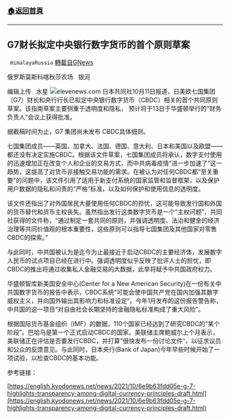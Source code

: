 ###  [:house:返回首頁](https://github.com/ourhimalayas/txt)
---


## G7财长拟定中央银行数字货币的首个原则草案
` HimalayaRussia` [轉載自GNews](https://gnews.org/zh-hans/1588167/)

俄罗斯莫斯科喀秋莎农场   银河

编辑上传   水星
![](https://assets.gnews.org/wp-content/uploads/2021/10/c.png)elevenews.com
日本共同社10月11日报道，日美欧七国集团（G7）财长和央行行长已拟定中央银行数字货币（CBDC）相关的首个共同原则草案。该指南草案主要侧重于透明度和隐私， 预计将于13日于华盛顿举行的“财务负责人”会议上获得批准。

据截稿时间为止，G7 集团尚未发布 CBDC具体细则。

七国集团成员——英国、加拿大、法国、德国、意大利、日本和美国以及欧盟——都还没有决定实施CBDC。根据该文件草案，七国集团成员将承认，数字支付使用的迅速增加正在改变个人和企业的交易方式，而中共病毒疫情“进一步加速了”这一趋势，这提高了对货币非接触交易功能的需求。在被认为对任何CBDC都“至关重要”的问题中，该文件引用了适用于新支付系统的国家监管和监督框架，以及保护用户数据的隐私和问责的“严格”标准，以及如何保护和使用信息的透明度。

该文件还指出了对外国居民大量使用任何CBDC的担忧，这可能导致发行国和外国的货币替代和货币主权丧失。虽然指出发行这类数字货币是一个“主权问题”，共同社获得的文件称，“通过制定一套共同的原则，并强调透明度、法治和健全的经济治理等共同价值观的根本重要性，这些原则可以指导七国集团及其他国家对零售CBDC的探索。”

与此同时，中共国被认为是迄今为止最接近于启动CBDC的主要经济体，发展数字人民币的试点项目已经在进行中。强调透明度似乎反映了批评人士的担忧，即CBDC的推出将通过收集私人金融交易的大数据，此举将赋予中共国政府权力。

华盛顿智库新美国安全中心(Center for a New American Security)在一份有关中共国数字货币的报告中表示，CBDC系统“可能会使中国共产党在国内加强其数字威权主义，并向国外输出其影响力和标准设定”。今年1月发布的这份报告警告称，中共国的这一项目“对自由社会长期坚持的金融隐私标准构成了重大风险”。

根据国际货币基金组织（IMF）的数据，110个国家已经达到了研究CBDC的“某个阶段”。巴哈马是第一个正式启动CBDC的国家。美联储主席鲍威尔上个月表示，美联储正在评估是否要发行CBDC，并打算“很快发布一份讨论文件”，以征求议员和公众的反馈意见。与此同时，日本央行(Bank of Japan)今年早些时候开始了一项试验，以检查CBDC的基本功能。

参考链接：

[https://english.kyodonews.net/news/2021/10/6e9b63fdd05e-g-7-highlights-transparency-among-digital-currency-principles-draft.html](https://english.kyodonews.net/news/2021/10/6e9b63fdd05e-g-7-highlights-transparency-among-digital-currency-principles-draft.html)
